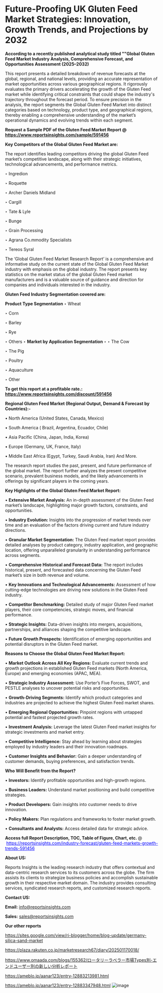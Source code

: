 # Future-Proofing UK Gluten Feed Market Strategies: Innovation, Growth Trends, and Projections by 2032

<strong>According to a recently published analytical study titled ""Global Gluten Feed Market Industry Analysis, Comprehensive Forecast, and Opportunities Assessment (2025–2032)</strong>

This report presents a detailed breakdown of revenue forecasts at the global, regional, and national levels, providing an accurate representation of market opportunities across various geographical regions. It rigorously evaluates the primary drivers accelerating the growth of the Gluten Feed market while identifying critical constraints that could shape the industry's trajectory throughout the forecast period. To ensure precision in the analysis, the report segments the Global Gluten Feed Market into distinct categories based on technology, product type, and geographical regions, thereby enabling a comprehensive understanding of the market’s operational dynamics and evolving trends within each segment.

<strong>Request a Sample PDF of the Gluten Feed Market Report </strong><strong>@<a href=https://www.reportsinsights.com/sample/591456 style=color:#0000ff;> https://www.reportsinsights.com/sample/591456</a></strong></font>

<strong>Key Competitors of the Global Gluten Feed Market are:</strong>

The report identifies leading competitors driving the global Gluten Feed market’s competitive landscape, along with their strategic initiatives, technological advancements, and performance metrics.

‣ Ingredion

‣ Roquette

‣ Archer Daniels Midland

‣ Cargill

‣ Tate & Lyle

‣ Bunge

‣ Grain Processing

‣ Agrana
 Co.mmodity Specialists

‣ Tereos Syral

The ‘Global Gluten Feed Market Research Report’ is a comprehensive and informative study on the current state of the Global Gluten Feed Market industry with emphasis on the global industry. The report presents key statistics on the market status of the global Gluten Feed market manufacturers and is a valuable source of guidance and direction for companies and individuals interested in the industry.

<strong>Gluten Feed Industry Segmentation covered are:</strong>

<strong>Product Type Segmentation</strong>
‣
Wheat

‣ Corn

‣ Barley

‣ Rye

‣ Others
‣ 
<strong>Market by Application Segmentation</strong>
‣
‣  The Cow

‣ The Pig

‣ Poultry

‣ Aquaculture

‣ Other

<strong>To get this report at a profitable rate.: <a href=https://www.reportsinsights.com/discount/591456 style=color:#0000ff;>https://www.reportsinsights.com/discount/591456</a></strong></font>

<strong>Regional Gluten Feed Market (Regional Output, Demand &amp; Forecast by Countries):-</strong>

• North America (United States, Canada, Mexico)

• South America ( Brazil, Argentina, Ecuador, Chile)

• Asia Pacific (China, Japan, India, Korea)

• Europe (Germany, UK, France, Italy)

• Middle East Africa (Egypt, Turkey, Saudi Arabia, Iran) And More.

The research report studies the past, present, and future performance of the global market. The report further analyzes the present competitive scenario, prevalent business models, and the likely advancements in offerings by significant players in the coming years.

<strong>Key Highlights of the Global Gluten Feed Market Report:</strong>

• <strong>Extensive Market Analysis:</strong> An in-depth assessment of the Gluten Feed market’s landscape, highlighting major growth factors, constraints, and opportunities.

• <strong>Industry Evolution:</strong> Insights into the progression of market trends over time and an evaluation of the factors driving current and future industry directions.

• <strong>Granular Market Segmentation:</strong> The Gluten Feed market report provides detailed analyses by product category, industry application, and geographic location, offering unparalleled granularity in understanding performance across segments.

• <strong>Comprehensive Historical and Forecast Data:</strong> The report includes historical, present, and forecasted data concerning the Gluten Feed market’s size in both revenue and volume.

• <strong>Key Innovations and Technological Advancements:</strong> Assessment of how cutting-edge technologies are driving new solutions in the Gluten Feed industry.

• <strong>Competitor Benchmarking:</strong> Detailed study of major Gluten Feed market players, their core competencies, strategic moves, and financial performance.

• <strong>Strategic Insights:</strong> Data-driven insights into mergers, acquisitions, partnerships, and alliances shaping the competitive landscape.

• <strong>Future Growth Prospects:</strong> Identification of emerging opportunities and potential disruptors in the Gluten Feed market.

<strong>Reasons to Choose the Global Gluten Feed Market Report:</strong>

• <strong>Market Outlook Across All Key Regions:</strong> Evaluate current trends and growth projections in established Gluten Feed markets (North America, Europe) and emerging economies (APAC, MEA).

• <strong>Strategic Industry Assessment:</strong> Use Porter’s Five Forces, SWOT, and PESTLE analyses to uncover potential risks and opportunities.

• <strong>Growth-Driving Segments:</strong> Identify which product categories and industries are projected to achieve the highest Gluten Feed market shares.

• <strong>Emerging Regional Opportunities:</strong> Pinpoint regions with untapped potential and fastest projected growth rates.

• <strong>Investment Analysis:</strong> Leverage the latest Gluten Feed market insights for strategic investments and market entry.

• <strong>Competitive Intelligence:</strong> Stay ahead by learning about strategies employed by industry leaders and their innovation roadmaps.

• <strong>Customer Insights and Behavior:</strong> Gain a deeper understanding of customer demands, buying preferences, and satisfaction trends.

<strong>Who Will Benefit from the Report?</strong>

• <strong>Investors:</strong> Identify profitable opportunities and high-growth regions.

• <strong>Business Leaders:</strong> Understand market positioning and build competitive strategies.

• <strong>Product Developers:</strong> Gain insights into customer needs to drive innovation.

• <strong>Policy Makers:</strong> Plan regulations and frameworks to foster market growth.

• <strong>Consultants and Analysts:</strong> Access detailed data for strategic advice.
</ul>
<strong>Access full Report Description, TOC, Table of Figure, Chart, etc. </strong>@  <a href=https://reportsinsights.com/industry-forecast/gluten-feed-markets-growth-trends-591456 style=color:#0000ff;>https://reportsinsights.com/industry-forecast/gluten-feed-markets-growth-trends-591456</a></font>

<strong><strong>About US</strong>:</strong>

Reports Insights is the leading research industry that offers contextual and data-centric research services to its customers across the globe. The firm assists its clients to strategize business policies and accomplish sustainable growth in their respective market domain. The industry provides consulting services, syndicated research reports, and customized research reports.

<strong>Contact US:</strong>

<p class=""""><b>Email:</b> <a href=mailto:info@reportsinsights.com>info@reportsinsights.com</a></p>
<p class=""""><b>Sales:</b> <a href=mailto:sales@reportsinsights.com>sales@reportsinsights.com</a></p>

<strong>Our other reports</strong>

<a href=https://sites.google.com/view/ri-blogger/home/blog-update/germany-silica-sand-market>https://sites.google.com/view/ri-blogger/home/blog-update/germany-silica-sand-market</a>

<a href=https://plaza.rakuten.co.jp/marketresearch67/diary/202501170018/>https://plaza.rakuten.co.jp/marketresearch67/diary/202501170018/</a>

<a href=https://www.omaada.com/blogs/155362/ロータリーラベラー市場Types別-エンドユーザー別の新しい分析レポート>https://www.omaada.com/blogs/155362/ロータリーラベラー市場Types別-エンドユーザー別の新しい分析レポート</a>

<a href=https://ameblo.jp/aanar123/entry-12883213981.html>https://ameblo.jp/aanar123/entry-12883213981.html</a>

<a href=https://ameblo.jp/aanar123/entry-12883347948.html>https://ameblo.jp/aanar123/entry-12883347948.html</a>
![image](https://github.com/user-attachments/assets/5320b56e-9315-4ea3-905b-70986d140657)
